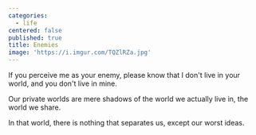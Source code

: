 ```yaml
---
categories:
  - life
centered: false
published: true
title: Enemies
image: 'https://i.imgur.com/TQZlRZa.jpg'
---
```

If you perceive me as your enemy,
please know that I don't live in your world,
and you don't live in mine.

Our private worlds are mere shadows
of the world we actually live in,
the world we share.

In that world,
there is nothing that separates us,
except our worst ideas.